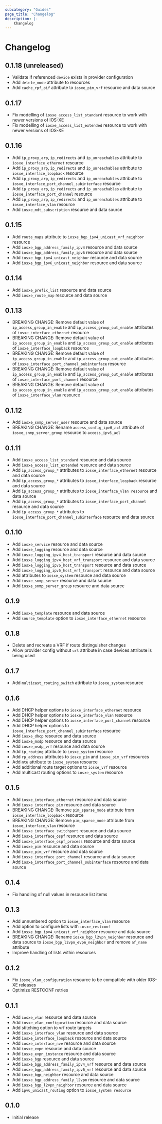 ```yaml
---
subcategory: "Guides"
page_title: "Changelog"
description: |-
    Changelog
---
```


# Changelog

## 0.1.18 (unreleased)

- Validate if referenced `device` exists in provider configuration
- Add `delete_mode` attribute to resources
- Add `cache_rpf_oif` attribute to `iosxe_pim_vrf` resource and data source

## 0.1.17

- Fix modelling of `iosxe_access_list_standard` resource to work with newer versions of IOS-XE
- Fix modelling of `iosxe_access_list_extended` resource to work with newer versions of IOS-XE

## 0.1.16

- Add `ip_proxy_arp`, `ip_redirects` and `ip_unreachables` attribute to `iosxe_interface_ethernet` resource
- Add `ip_proxy_arp`, `ip_redirects` and `ip_unreachables` attribute to `iosxe_interface_loopback` resource
- Add `ip_proxy_arp`, `ip_redirects` and `ip_unreachables` attribute to `iosxe_interface_port_channel_subinterface` resource
- Add `ip_proxy_arp`, `ip_redirects` and `ip_unreachables` attribute to `iosxe_interface_port_channel` resource
- Add `ip_proxy_arp`, `ip_redirects` and `ip_unreachables` attribute to `iosxe_interface_vlan` resource
- Add `iosxe_mdt_subscription` resource and data source

## 0.1.15

- Add `route_maps` attribute to `iosxe_bgp_ipv4_unicast_vrf_neighbor` resource
- Add `iosxe_bgp_address_family_ipv4` resource and data source
- Add `iosxe_bgp_address_family_ipv6` resource and data source
- Add `iosxe_bgp_ipv4_unicast_neighbor` resource and data source
- Add `iosxe_bgp_ipv6_unicast_neighbor` resource and data source

## 0.1.14

- Add `iosxe_prefix_list` resource and data source
- Add `iosxe_route_map` resource and data source

## 0.1.13

- BREAKING CHANGE: Remove default value of `ip_access_group_in_enable` and `ip_access_group_out_enable` attributes of `iosxe_interface_ethernet` resource
- BREAKING CHANGE: Remove default value of `ip_access_group_in_enable` and `ip_access_group_out_enable` attributes of `iosxe_interface_loopback` resource
- BREAKING CHANGE: Remove default value of `ip_access_group_in_enable` and `ip_access_group_out_enable` attributes of `iosxe_interface_port_channel_subinterface` resource
- BREAKING CHANGE: Remove default value of `ip_access_group_in_enable` and `ip_access_group_out_enable` attributes of `iosxe_interface_port_channel` resource
- BREAKING CHANGE: Remove default value of `ip_access_group_in_enable` and `ip_access_group_out_enable` attributes of `iosxe_interface_vlan` resource

## 0.1.12

- Add `iosxe_snmp_server_user` resource and data source
- BREAKING CHANGE: Rename `access_config_ipv6_acl` attribute of `iosxe_snmp_server_group` resource to `access_ipv6_acl`

## 0.1.11

- Add `iosxe_access_list_standard` resource and data source
- Add `iosxe_access_list_extended` resource and data source
- Add `ip_access_group_*` attributes to `iosxe_interface_ethernet` resource and data source
- Add `ip_access_group_*` attributes to `iosxe_interface_loopback` resource and data source
- Add `ip_access_group_*` attributes to `iosxe_interface_vlan resource` and data source
- Add `ip_access_group_*` attributes to `iosxe_interface_port_channel` resource and data source
- Add `ip_access_group_*` attributes to `iosxe_interface_port_channel_subinterface` resource and data source

## 0.1.10

- Add `iosxe_service` resource and data source
- Add `iosxe_logging` resource and data source
- Add `iosxe_logging_ipv4_host_transport` resource and data source
- Add `iosxe_logging_ipv4_host_vrf_transport` resource and data source
- Add `iosxe_logging_ipv6_host_transport` resource and data source
- Add `iosxe_logging_ipv6_host_vrf_transport` resource and data source
- Add attributes to `iosxe_system` resource and data source
- Add `iosxe_snmp_server` resource and data source
- Add `iosxe_snmp_server_group` resource and data source

## 0.1.9

- Add `iosxe_template` resource and data source
- Add `source_template` option to `iosxe_interface_ethernet` resource

## 0.1.8

- Delete and recreate a VRF if route distinguisher changes
- Allow provider config without `url` attribute in case devices attribute is being used

## 0.1.7

- Add `multicast_routing_switch` attribute to `iosxe_system` resource

## 0.1.6

- Add DHCP helper options to `iosxe_interface_ethernet` resource
- Add DHCP helper options to `iosxe_interface_vlan` resource
- Add DHCP helper options to `iosxe_interface_port_channel` resource
- Add DHCP helper options to `iosxe_interface_port_channel_subinterface` resource
- Add `iosxe_dhcp` resource and data source
- Add `iosxe_msdp` resource and data source
- Add `iosxe_msdp_vrf` resource and data source
- Add `ip_routing` attribute to `iosxe_system` resource
- Add `rp_address` attributes to `iosxe_pim` and `iosxe_pim_vrf` resources
- Add `mtu` attribute to `iosxe_system` resource
- Add additional route target options to `iosxe_vrf` resource
- Add multicast routing options to `iosxe_system` resource

## 0.1.5

- Add `iosxe_interface_ethernet` resource and data source
- Add `iosxe_interface_pim` resource and data source
- BREAKING CHANGE: Remove `pim_sparse_mode` attribute from `iosxe_interface_loopback` resource
- BREAKING CHANGE: Remove `pim_sparse_mode` attribute from `iosxe_interface_vlan` resource
- Add `iosxe_interface_switchport` resource and data source
- Add `iosxe_interface_ospf` resource and data source
- Add `iosxe_interface_ospf_process` resource and data source
- Add `iosxe_pim` resource and data source
- Add `iosxe_pim_vrf` resource and data source
- Add `iosxe_interface_port_channel` resource and data source
- Add `iosxe_interface_port_channel_subinterface` resource and data source

## 0.1.4

- Fix handling of null values in resource list items

## 0.1.3

- Add unnumbered option to `iosxe_interface_vlan` resource
- Add option to configure lists with `iosxe_restconf`
- Add `iosxe_bgp_ipv4_unicast_vrf_neighbor` resource and data source
- BREAKING CHANGE: Rename `iosxe_bgp_l2vpn_neighbor` resource and data source to `iosxe_bgp_l2vpn_evpn_neighbor` and remove `af_name` attribute
- Improve handling of lists within resources

## 0.1.2

- Fix `iosxe_vlan_configuration` resource to be compatible with older IOS-XE releases
- Optimize RESTCONF retries

## 0.1.1

- Add `iosxe_vlan` resource and data source
- Add `iosxe_vlan_configuration` resource and data source
- Add stitching option to vrf route targets
- Add `iosxe_interface_vlan` resource and data source
- Add `iosxe_interface_loopback` resource and data source
- Add `iosxe_interface_nve` resource and data source
- Add `iosxe_evpn` resource and data source
- Add `iosxe_evpn_instance` resource and data source
- Add `iosxe_bgp` resource and data source
- Add `iosxe_bgp_address_family_ipv4_vrf` resource and data source
- Add `iosxe_bgp_address_family_ipv6_vrf` resource and data source
- Add `iosxe_bgp_neighbor` resource and data source
- Add `iosxe_bgp_address_family_l2vpn` resource and data source
- Add `iosxe_bgp_l2vpn_neighbor` resource and data source
- Add `ipv6_unicast_routing` option to `iosxe_system resource`

## 0.1.0

- Initial release

